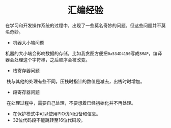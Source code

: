 # <h1 align="center">汇编经验</h1>

在学习和开发操作系统的过程中，出现了一些莫名奇妙的问题。但这些问题并不莫名奇妙。

* 机器大小端问题

​	机器的大小端会影响数据的存储，比如我贪图方便把`0x534D4150`写成`SMAP`，编译器会处理这个字符串，之后顺序会被改变。

* 栈寄存器问题

​	栈与其他的处理有些不同，压栈时指针的数值是减去，出栈时时增加。

* 段寄存器问题

​	在处理过程中，需要自己处理，不要想着已经初始化并不再处理。

* 在保护模式中可以使用PIO访问设备和信息。
* 32位代码段不能跳转至16位代码段。